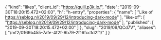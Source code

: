 {
  "kind": "likes",
  "client_id": "https://quill.p3k.io/",
  "date": "2019-09-30T18:20:15.472+02:00",
  "h": "h-entry",
  "properties": {
    "name": [
      "Like of https://seblog.nl/2019/09/29/12/introducing-dark-mode"
    ],
    "like-of": [
      "https://seblog.nl/2019/09/29/12/introducing-dark-mode"
    ],
    "published": [
      "2019-09-30T18:20:15.472+02:00"
    ]
  },
  "slug": "2019/09/QCd7V",
  "aliases": [
    "/mf2/0169b455-7afe-4f2f-9b79-2f16fcc1d2f1/"
  ]
}
